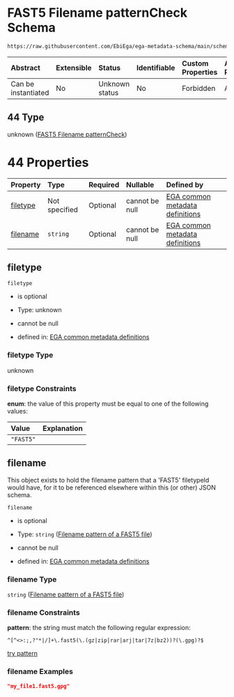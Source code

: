 # FAST5 Filename patternCheck Schema

```txt
https://raw.githubusercontent.com/EbiEga/ega-metadata-schema/main/schemas/EGA.common-definitions.json#/definitions/filenameFiletypePatternCheck/anyOf/44
```



| Abstract            | Extensible | Status         | Identifiable | Custom Properties | Additional Properties | Access Restrictions | Defined In                                                                                           |
| :------------------ | :--------- | :------------- | :----------- | :---------------- | :-------------------- | :------------------ | :--------------------------------------------------------------------------------------------------- |
| Can be instantiated | No         | Unknown status | No           | Forbidden         | Allowed               | none                | [EGA.common-definitions.json\*](../../../schemas/EGA.common-definitions.json "open original schema") |

## 44 Type

unknown ([FAST5 Filename patternCheck](ega-12-definitions-check-filetype-checks-based-on-its-filename-anyof-fast5-filename-patterncheck.md))

# 44 Properties

| Property              | Type          | Required | Nullable       | Defined by                                                                                                                                                                                                                                                                                                                                                        |
| :-------------------- | :------------ | :------- | :------------- | :---------------------------------------------------------------------------------------------------------------------------------------------------------------------------------------------------------------------------------------------------------------------------------------------------------------------------------------------------------------- |
| [filetype](#filetype) | Not specified | Optional | cannot be null | [EGA common metadata definitions](ega-12-definitions-check-filetype-checks-based-on-its-filename-anyof-fast5-filename-patterncheck-properties-filetype.md "https://raw.githubusercontent.com/EbiEga/ega-metadata-schema/main/schemas/EGA.common-definitions.json#/definitions/filenameFiletypePatternCheck/anyOf/44/properties/filetype")                         |
| [filename](#filename) | `string`      | Optional | cannot be null | [EGA common metadata definitions](ega-12-definitions-check-filetype-checks-based-on-its-filename-anyof-fast5-filename-patterncheck-properties-filename-pattern-of-a-fast5-file.md "https://raw.githubusercontent.com/EbiEga/ega-metadata-schema/main/schemas/EGA.common-definitions.json#/definitions/filenameFiletypePatternCheck/anyOf/44/properties/filename") |

## filetype



`filetype`

*   is optional

*   Type: unknown

*   cannot be null

*   defined in: [EGA common metadata definitions](ega-12-definitions-check-filetype-checks-based-on-its-filename-anyof-fast5-filename-patterncheck-properties-filetype.md "https://raw.githubusercontent.com/EbiEga/ega-metadata-schema/main/schemas/EGA.common-definitions.json#/definitions/filenameFiletypePatternCheck/anyOf/44/properties/filetype")

### filetype Type

unknown

### filetype Constraints

**enum**: the value of this property must be equal to one of the following values:

| Value     | Explanation |
| :-------- | :---------- |
| `"FAST5"` |             |

## filename

This object exists to hold the filename pattern that a 'FAST5' filetypeId would have, for it to be referenced elsewhere within this (or other) JSON schema.

`filename`

*   is optional

*   Type: `string` ([Filename pattern of a FAST5 file](ega-12-definitions-check-filetype-checks-based-on-its-filename-anyof-fast5-filename-patterncheck-properties-filename-pattern-of-a-fast5-file.md))

*   cannot be null

*   defined in: [EGA common metadata definitions](ega-12-definitions-check-filetype-checks-based-on-its-filename-anyof-fast5-filename-patterncheck-properties-filename-pattern-of-a-fast5-file.md "https://raw.githubusercontent.com/EbiEga/ega-metadata-schema/main/schemas/EGA.common-definitions.json#/definitions/filenameFiletypePatternCheck/anyOf/44/properties/filename")

### filename Type

`string` ([Filename pattern of a FAST5 file](ega-12-definitions-check-filetype-checks-based-on-its-filename-anyof-fast5-filename-patterncheck-properties-filename-pattern-of-a-fast5-file.md))

### filename Constraints

**pattern**: the string must match the following regular expression:&#x20;

```regexp
^[^<>:;,?"*|/]+\.fast5(\.(gz|zip|rar|arj|tar|7z|bz2))?(\.gpg)?$
```

[try pattern](https://regexr.com/?expression=%5E%5B%5E%3C%3E%3A%3B%2C%3F%22*%7C%2F%5D%2B%5C.fast5\(%5C.\(gz%7Czip%7Crar%7Carj%7Ctar%7C7z%7Cbz2\)\)%3F\(%5C.gpg\)%3F%24 "try regular expression with regexr.com")

### filename Examples

```json
"my_file1.fast5.gpg"
```

